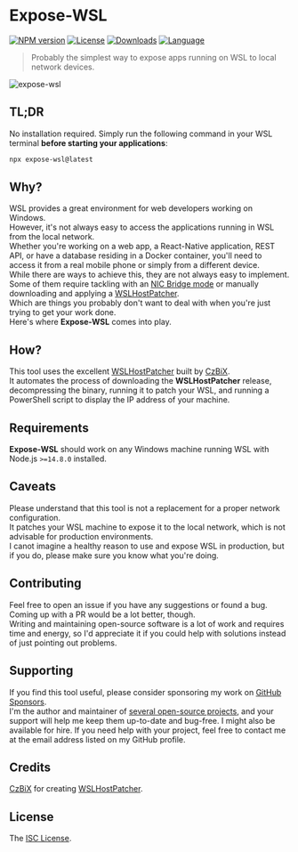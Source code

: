 # Expose-WSL

[![NPM version][npm-image]][npm-url]
[![License][license-image]][license-url]
[![Downloads][downloads-image]][npm-url]
[![Language][language-image]][repo-url]


> Probably the simplest way to expose apps running on WSL to local network devices.

![expose-wsl](https://user-images.githubusercontent.com/581999/207399663-b72d4fff-4761-45cb-942b-e9cbff4871e4.png)

## TL;DR

No installation required. Simply run the following command in your WSL terminal **before starting your applications**:

```bash
npx expose-wsl@latest
```

## Why?

WSL provides a great environment for web developers working on Windows.  
However, it's not always easy to access the applications running in WSL from the local network.  
Whether you're working on a web app, a React-Native application, REST API, or have a database residing in a Docker container, you'll need to access it from a real mobile phone or simply from a different device.  
While there are ways to achieve this, they are not always easy to implement.  
Some of them require tackling with an [NIC Bridge mode](https://github.com/microsoft/WSL/issues/4150#issuecomment-1018524753) or manually downloading and applying a [WSLHostPatcher](https://github.com/CzBiX/WSLHostPatcher).  
Which are things you probably don't want to deal with when you're just trying to get your work done.  
Here's where **Expose-WSL** comes into play.

## How?

This tool uses the excellent [WSLHostPatcher](https://github.com/CzBiX/WSLHostPatcher) built by [CzBiX](https://github.com/CzBiX).  
It automates the process of downloading the **WSLHostPatcher** release, decompressing the binary, running it to patch your WSL, and running a PowerShell script to display the IP address of your machine.

## Requirements

**Expose-WSL** should work on any Windows machine running WSL with Node.js `>=14.8.0` installed.

## Caveats

Please understand that this tool is not a replacement for a proper network configuration.  
It patches your WSL machine to expose it to the local network, which is not advisable for production environments.  
I canot imagine a healthy reason to use and expose WSL in production, but if you do, please make sure you know what you're doing.

## Contributing

Feel free to open an issue if you have any suggestions or found a bug.  
Coming up with a PR would be a lot better, though.  
Writing and maintaining open-source software is a lot of work and requires time and energy, so I'd appreciate it if you could help with solutions instead of just pointing out problems.

## Supporting

If you find this tool useful, please consider sponsoring my work on [GitHub Sponsors](https://github.com/sponsors/icflorescu).  
I'm the author and maintainer of [several open-source projects](https://github.com/icflorescu), and your support will help me keep them up-to-date and bug-free.
I might also be available for hire. If you need help with your project, feel free to contact me at the email address listed on my GitHub profile.

## Credits

[CzBiX](https://github.com/CzBiX) for creating [WSLHostPatcher](https://github.com/CzBiX/WSLHostPatcher).

## License

The [ISC License](https://github.com/icflorescu/expose-wsl/blob/master/LICENSE).

[npm-image]: https://img.shields.io/npm/v/expose-wsl.svg?style=flat-square
[license-image]: http://img.shields.io/npm/l/expose-wsl.svg?style=flat-square
[downloads-image]: http://img.shields.io/npm/dm/expose-wsl.svg?style=flat-square
[language-image]: https://img.shields.io/github/languages/top/icflorescu/expose-wsl?style=flat-square
[npm-url]: https://npmjs.org/package/expose-wsl
[repo-url]: https://github.com/icflorescu/expose-wsl
[license-url]: LICENSE
